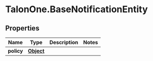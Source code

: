 # TalonOne.BaseNotificationEntity

## Properties

Name | Type | Description | Notes
------------ | ------------- | ------------- | -------------
**policy** | [**Object**](.md) |  | 



